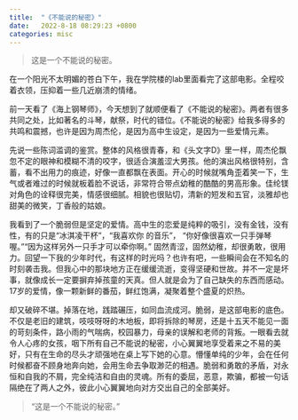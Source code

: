 ```yaml
---
title:  "《不能说的秘密》"
date:   2022-8-18 08:29:23 +0800
categories: misc 
---
```


> 这是一个不能说的秘密。


在一个阳光不太明媚的苍白下午，我在学院楼的lab里面看完了这部电影。全程咬着衣领，压抑着一些几近崩溃的情绪。

前一天看了《海上钢琴师》，今天想到了就顺便看了《不能说的秘密》。两者有很多共同之处，比如著名的斗琴，献祭，时代的错位。《不能说的秘密》给我多得多的共鸣和震撼，也许是因为周杰伦，是因为高中生设定，是因为一些爱情元素。

先说一些陈词滥调的鉴赏。整体的风格很青春，和《头文字D》里一样，周杰伦飘忽不定的眼神和模糊不清的咬字，很适合演羞涩大男孩。他的演出风格很特别，含蓄，看不出用力的痕迹，好像一直都飘在表面。开心的时候就嘴角歪着笑一下，生气或者难过的时候就板着脸不说话，非常符合带点幼稚的酷酷的男高形象。佳纶镁对角色的诠释很完美，情感很细腻。相貌也很贴切，清新的短发和五官，淡雅却也甜美的微笑，丁香般的姑娘。

我看到了一个脆弱但是坚定的爱情。高中生的恋爱是纯粹的吸引，没有金钱，没有性，有的只是“冰淇凌干杯”，“我喜欢你 的音乐”， “你好像很喜欢一只手弹琴喔。”“因为这样另外一只手才可以牵你啊。” 固然青涩，固然幼稚，却很勇敢，很用力。回望一下我的少年时代，有这样的时光吗？也许有吧，一些瞬间会在不知名的时刻袭击我。但我心中的那块地方正在缓缓流逝，变得坚硬和世故。并不一定是坏事，就像成长一定要摒弃掉孩童的天真。但人就是会为了自己缺失的东西而感动。17岁的爱情，像一颗新鲜的番茄，鲜红饱满，凝聚着整个盛夏的炽热。

却又破碎不堪。掉落在地，践踏碾压，如同血流成河。脆弱，是这部电影的底色。不仅是老旧的建筑，吱吱呀呀的木地板，即将拆除的琴房，还是十五天不能见一面的苛刻条件，路小雨的气喘病，校园暴力，母亲的误解和老师的背叛。一眼看去就令人心疼的女孩，咽下所有自己不能说的秘密，小心翼翼地享受着来之不易的美好，只有在生命的尽头才顽强地在桌上写下她的心意。懵懂单纯的少年，会在任何时候都奋不顾身地奔向她，会用生命去争取渺茫的相遇。脆弱和勇敢的矛盾，对永恒和自我的不屑，完全纯洁和自由的灵魂。所有的委屈，恶意，欺骗，都被一句话隔绝在了两人之外，彼此小心翼翼地向对方交出自己的全部美好。

> “这是一个不能说的秘密。”

